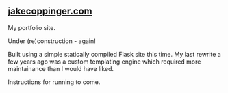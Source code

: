 [jakecoppinger.com](http://www.jakecoppinger.com)
--------------

My portfolio site.

Under (re)construction - again!

Built using a simple statically compiled Flask site this time. My last rewrite a few years ago was a custom templating engine which required more maintainance than I would have liked.

Instructions for running to come.
